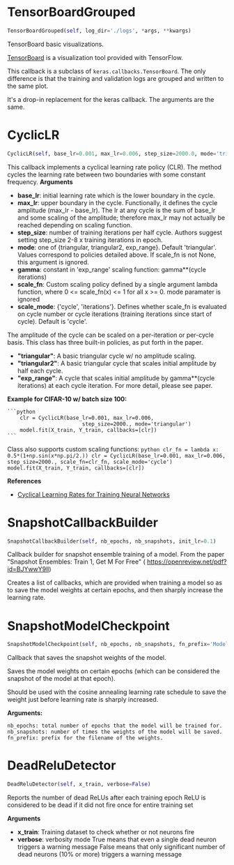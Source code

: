 <h1 id="keras_contrib.callbacks.TensorBoardGrouped">TensorBoardGrouped</h1>

```python
TensorBoardGrouped(self, log_dir='./logs', *args, **kwargs)
```
TensorBoard basic visualizations.

[TensorBoard](https://www.tensorflow.org/guide/summaries_and_tensorboard)
is a visualization tool provided with TensorFlow.

This callback is a subclass of `keras.callbacks.TensorBoard`.
The only difference is that the training and validation logs are
grouped and written to the same plot.

It's a drop-in replacement for the keras callback.
The arguments are the same.

<h1 id="keras_contrib.callbacks.CyclicLR">CyclicLR</h1>

```python
CyclicLR(self, base_lr=0.001, max_lr=0.006, step_size=2000.0, mode='triangular', gamma=1.0, scale_fn=None, scale_mode='cycle')
```
This callback implements a cyclical learning rate policy (CLR).
The method cycles the learning rate between two boundaries with
some constant frequency.
__Arguments__

- __base_lr__: initial learning rate which is the
        lower boundary in the cycle.
- __max_lr__: upper boundary in the cycle. Functionally,
        it defines the cycle amplitude (max_lr - base_lr).
        The lr at any cycle is the sum of base_lr
        and some scaling of the amplitude; therefore
        max_lr may not actually be reached depending on
        scaling function.
- __step_size__: number of training iterations per
        half cycle. Authors suggest setting step_size
        2-8 x training iterations in epoch.
- __mode__: one of {triangular, triangular2, exp_range}.
        Default 'triangular'.
        Values correspond to policies detailed above.
        If scale_fn is not None, this argument is ignored.
- __gamma__: constant in 'exp_range' scaling function:
        gamma**(cycle iterations)
- __scale_fn__: Custom scaling policy defined by a single
        argument lambda function, where
        0 <= scale_fn(x) <= 1 for all x >= 0.
        mode paramater is ignored
- __scale_mode__: {'cycle', 'iterations'}.
        Defines whether scale_fn is evaluated on
        cycle number or cycle iterations (training
        iterations since start of cycle). Default is 'cycle'.

The amplitude of the cycle can be scaled on a per-iteration or
per-cycle basis.
This class has three built-in policies, as put forth in the paper.
- __"triangular"__:
    A basic triangular cycle w/ no amplitude scaling.
- __"triangular2"__:
    A basic triangular cycle that scales initial amplitude by half each cycle.
- __"exp_range"__:
    A cycle that scales initial amplitude by gamma**(cycle iterations) at each
    cycle iteration.
For more detail, please see paper.

__Example for CIFAR-10 w/ batch size 100:__

    ```python
        clr = CyclicLR(base_lr=0.001, max_lr=0.006,
                            step_size=2000., mode='triangular')
        model.fit(X_train, Y_train, callbacks=[clr])
    ```

Class also supports custom scaling functions:
    ```python
        clr_fn = lambda x: 0.5*(1+np.sin(x*np.pi/2.))
        clr = CyclicLR(base_lr=0.001, max_lr=0.006,
                            step_size=2000., scale_fn=clr_fn,
                            scale_mode='cycle')
        model.fit(X_train, Y_train, callbacks=[clr])
    ```

__References__


  - [Cyclical Learning Rates for Training Neural Networks](
  https://arxiv.org/abs/1506.01186)

<h1 id="keras_contrib.callbacks.SnapshotCallbackBuilder">SnapshotCallbackBuilder</h1>

```python
SnapshotCallbackBuilder(self, nb_epochs, nb_snapshots, init_lr=0.1)
```
Callback builder for snapshot ensemble training of a model.
From the paper "Snapshot Ensembles: Train 1, Get M For Free" (
https://openreview.net/pdf?id=BJYwwY9ll)

Creates a list of callbacks, which are provided when training a model
so as to save the model weights at certain epochs, and then sharply
increase the learning rate.

<h1 id="keras_contrib.callbacks.SnapshotModelCheckpoint">SnapshotModelCheckpoint</h1>

```python
SnapshotModelCheckpoint(self, nb_epochs, nb_snapshots, fn_prefix='Model')
```
Callback that saves the snapshot weights of the model.

Saves the model weights on certain epochs (which can be considered the
snapshot of the model at that epoch).

Should be used with the cosine annealing learning rate schedule to save
the weight just before learning rate is sharply increased.

__Arguments:__

    nb_epochs: total number of epochs that the model will be trained for.
    nb_snapshots: number of times the weights of the model will be saved.
    fn_prefix: prefix for the filename of the weights.

<h1 id="keras_contrib.callbacks.DeadReluDetector">DeadReluDetector</h1>

```python
DeadReluDetector(self, x_train, verbose=False)
```
Reports the number of dead ReLUs after each training epoch
ReLU is considered to be dead if it did not fire once for entire training set

__Arguments__

- __x_train__: Training dataset to check whether or not neurons fire
- __verbose__: verbosity mode
        True means that even a single dead neuron triggers a warning message
        False means that only significant number of dead neurons (10% or more)
        triggers a warning message

